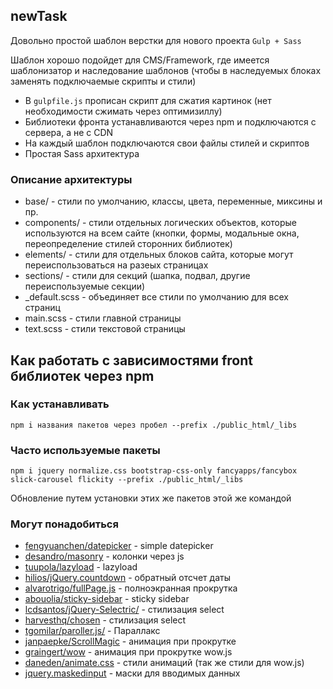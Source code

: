 ## newTask

Довольно простой шаблон верстки для нового проекта `Gulp + Sass`

Шаблон хорошо подойдет для CMS/Framework, где имеется шаблонизатор и наследование шаблонов (чтобы в наследуемых блоках заменять подключаемые скрипты и стили)

- В `gulpfile.js` прописан скрипт для сжатия картинок (нет необходимости сжимать через оптимизиллу)
- Библиотеки фронта устанавливаются через npm и подключаются с сервера, а не с CDN
- На каждый шаблон подключаются свои файлы стилей и скриптов
- Простая Sass архитектура

### Описание архитектуры

- base/ - стили по умолчанию, классы, цвета, переменные, миксины и пр.
- components/ - стили отдельных логических объектов, которые используются на всем сайте (кнопки, формы, модальные окна, переопределение стилей сторонних библиотек)
- elements/ - стили для отдельных блоков сайта, которые могут переиспользоваться на разеых страницах
- sections/ - стили для секций (шапка, подвал, другие переиспользуемые секции)
- \_default.scss - объединяет все стили по умолчанию для всех страниц
- main.scss - стили главной страницы
- text.scss - стили текстовой страницы


## Как работать с зависимостями front библиотек через npm

### Как устанавливать

`npm i названия пакетов через пробел --prefix ./public_html/_libs`

### Часто используемые пакеты

`npm i jquery normalize.css bootstrap-css-only fancyapps/fancybox slick-carousel flickity --prefix ./public_html/_libs`

Обновление путем установки этих же пакетов этой же командой

### Могут понадобиться

- [fengyuanchen/datepicker](https://github.com/fengyuanchen/datepicker) - simple datepicker
- [desandro/masonry](https://masonry.desandro.com/) - колонки через js
- [tuupola/lazyload](https://github.com/tuupola/lazyload) - lazyload
- [hilios/jQuery.countdown](http://hilios.github.io/jQuery.countdown/) - обратный отсчет даты
- [alvarotrigo/fullPage.js](https://github.com/alvarotrigo/fullPage.js) - полноэкранная прокрутка
- [abouolia/sticky-sidebar](https://github.com/abouolia/sticky-sidebar) - sticky sidebar
- [lcdsantos/jQuery-Selectric/](https://github.com/lcdsantos/jQuery-Selectric/) - стилизация select
- [harvesthq/chosen](https://harvesthq.github.io/chosen/) - стилизация select
- [tgomilar/paroller.js/](https://tgomilar.github.io/paroller.js/) - Параллакс
- [janpaepke/ScrollMagic](http://scrollmagic.io/) - анимация при прокрутке
- [graingert/wow](https://github.com/graingert/wow) - анимация при прокрутке wow.js
- [daneden/animate.css](https://github.com/daneden/animate.css) - стили анимаций (так же стили для wow.js)
- [jquery.maskedinput](https://github.com/digitalBush/jquery.maskedinput) - маски для вводимых данных
